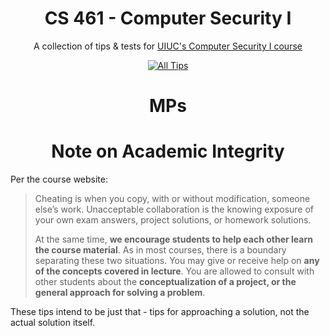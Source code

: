 <div align="center">

# CS 461 - Computer Security I

A collection of tips & tests for [UIUC's Computer Security I course](https://courses.grainger.illinois.edu/cs461/)

[![All Tips](https://img.shields.io/badge/Tips-All-blue?style=for-the-badge)](../README.md)

# MPs

# Note on Academic Integrity

</div>


Per the course website:
>  Cheating is when you copy, with or without modification, someone else’s work.
Unacceptable collaboration is the knowing exposure of your own exam answers, project solutions, or homework solutions. 
>
> At the same time, **we encourage students to help each other learn the course material**.
As in most courses, there is a boundary separating these two situations.
You may give or receive help on **any of the concepts covered in lecture**. You are allowed to consult with other students about the **conceptualization of a project, or the general approach for solving a problem**.

These tips intend to be just that - tips for approaching a solution, not the actual solution itself.
